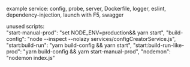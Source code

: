 example service:
config, probe, server, Dockerfile, logger, eslint, dependency-injection, launch with F5, swagger

unused scripts:  
    "start-manual-prod": "set NODE_ENV=production&& yarn start",
    "build-config": "node --inspect --nolazy services/configCreatorService.js",
    "start:build-run": "yarn build-config && yarn start",
    "start:build-run-like-prod": "yarn build-config && yarn start-manual-prod",
    "nodemon": "nodemon index.js"